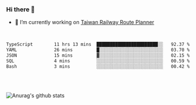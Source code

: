 ### Hi there 👋

- 🔭 I’m currently working on [Taiwan Railway Route Planner](https://github.com/Taiwan-Railway-Route-Planner)

<br/>

<!--START_SECTION:waka-->

```txt
TypeScript        11 hrs 13 mins  ███████████████████████░░   92.37 %
YAML              26 mins         █░░░░░░░░░░░░░░░░░░░░░░░░   03.70 %
JSON              15 mins         ▓░░░░░░░░░░░░░░░░░░░░░░░░   02.15 %
SQL               4 mins          ░░░░░░░░░░░░░░░░░░░░░░░░░   00.59 %
Bash              3 mins          ░░░░░░░░░░░░░░░░░░░░░░░░░   00.42 %
```

<!--END_SECTION:waka-->

<br/>
<br/>

![Anurag's github stats](https://github-readme-stats.vercel.app/api?username=DepickereSven&show_icons=true&theme=tokyonight)



<!--
**DepickereSven/DepickereSven** is a ✨ _special_ ✨ repository because its `README.md` (this file) appears on your GitHub profile.

Here are some ideas to get you started:

- 🔭 I’m currently working on ...
- 🌱 I’m currently learning ...
- 👯 I’m looking to collaborate on ...
- 🤔 I’m looking for help with ...
- 💬 Ask me about ...
- 📫 How to reach me: ...
- 😄 Pronouns: ...
- ⚡ Fun fact: ...
-->
